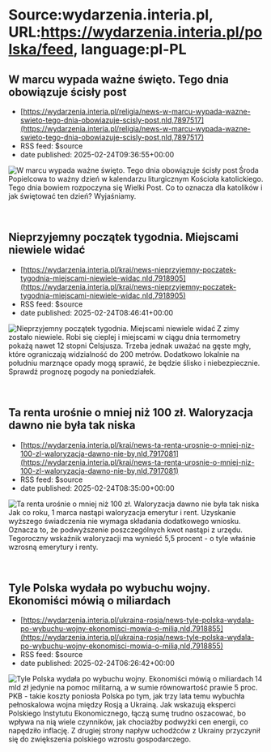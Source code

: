 # Source:wydarzenia.interia.pl, URL:https://wydarzenia.interia.pl/polska/feed, language:pl-PL

## W marcu wypada ważne święto. Tego dnia obowiązuje ścisły post
 - [https://wydarzenia.interia.pl/religia/news-w-marcu-wypada-wazne-swieto-tego-dnia-obowiazuje-scisly-post,nId,7897517](https://wydarzenia.interia.pl/religia/news-w-marcu-wypada-wazne-swieto-tego-dnia-obowiazuje-scisly-post,nId,7897517)
 - RSS feed: $source
 - date published: 2025-02-24T09:36:55+00:00

<p><a href="https://wydarzenia.interia.pl/religia/news-w-marcu-wypada-wazne-swieto-tego-dnia-obowiazuje-scisly-post,nId,7897517"><img src="https://i.iplsc.com/w-marcu-wypada-wazne-swieto-tego-dnia-obowiazuje-scisly-post/000KK0MMQBDXJY9D-C321.jpg" alt="W marcu wypada ważne święto. Tego dnia obowiązuje ścisły post" align="left" /></a>Środa Popielcowa to ważny dzień w kalendarzu liturgicznym Kościoła katolickiego. Tego dnia bowiem rozpoczyna się Wielki Post. Co to oznacza dla katolików i jak świętować ten dzień? Wyjaśniamy.</p><br clear="all" />

## Nieprzyjemny początek tygodnia. Miejscami niewiele widać
 - [https://wydarzenia.interia.pl/kraj/news-nieprzyjemny-poczatek-tygodnia-miejscami-niewiele-widac,nId,7918905](https://wydarzenia.interia.pl/kraj/news-nieprzyjemny-poczatek-tygodnia-miejscami-niewiele-widac,nId,7918905)
 - RSS feed: $source
 - date published: 2025-02-24T08:46:41+00:00

<p><a href="https://wydarzenia.interia.pl/kraj/news-nieprzyjemny-poczatek-tygodnia-miejscami-niewiele-widac,nId,7918905"><img src="https://i.iplsc.com/nieprzyjemny-poczatek-tygodnia-miejscami-niewiele-widac/000KNLL8RQDPF339-C321.jpg" alt="Nieprzyjemny początek tygodnia. Miejscami niewiele widać" align="left" /></a>Z zimy zostało niewiele. Robi się cieplej i miejscami w ciągu dnia termometry pokażą nawet 12 stopni Celsjusza. Trzeba jednak uważać na gęste mgły, które ograniczają widzialność do 200 metrów. Dodatkowo lokalnie na południu marznące opady mogą sprawić, że będzie ślisko i niebezpiecznie. Sprawdź prognozę pogody na poniedziałek.</p><br clear="all" />

## Ta renta urośnie o mniej niż 100 zł. Waloryzacja dawno nie była tak niska
 - [https://wydarzenia.interia.pl/kraj/news-ta-renta-urosnie-o-mniej-niz-100-zl-waloryzacja-dawno-nie-by,nId,7917081](https://wydarzenia.interia.pl/kraj/news-ta-renta-urosnie-o-mniej-niz-100-zl-waloryzacja-dawno-nie-by,nId,7917081)
 - RSS feed: $source
 - date published: 2025-02-24T08:35:00+00:00

<p><a href="https://wydarzenia.interia.pl/kraj/news-ta-renta-urosnie-o-mniej-niz-100-zl-waloryzacja-dawno-nie-by,nId,7917081"><img src="https://i.iplsc.com/ta-renta-urosnie-o-mniej-niz-100-zl-waloryzacja-dawno-nie-by/000IQBFUULEBCQQH-C321.jpg" alt="Ta renta urośnie o mniej niż 100 zł. Waloryzacja dawno nie była tak niska" align="left" /></a>Jak co roku, 1 marca nastąpi waloryzacja emerytur i rent. Uzyskanie wyższego świadczenia nie wymaga składania dodatkowego wniosku. Oznacza to, że podwyższenie poszczególnych kwot nastąpi z urzędu. Tegoroczny wskaźnik waloryzacji ma wynieść 5,5 procent - o tyle właśnie wzrosną emerytury i renty.</p><br clear="all" />

## Tyle Polska wydała po wybuchu wojny. Ekonomiści mówią o miliardach
 - [https://wydarzenia.interia.pl/ukraina-rosja/news-tyle-polska-wydala-po-wybuchu-wojny-ekonomisci-mowia-o-milia,nId,7918855](https://wydarzenia.interia.pl/ukraina-rosja/news-tyle-polska-wydala-po-wybuchu-wojny-ekonomisci-mowia-o-milia,nId,7918855)
 - RSS feed: $source
 - date published: 2025-02-24T06:26:42+00:00

<p><a href="https://wydarzenia.interia.pl/ukraina-rosja/news-tyle-polska-wydala-po-wybuchu-wojny-ekonomisci-mowia-o-milia,nId,7918855"><img src="https://i.iplsc.com/tyle-polska-wydala-po-wybuchu-wojny-ekonomisci-mowia-o-milia/000KNKMY2VBUD9AM-C321.jpg" alt="Tyle Polska wydała po wybuchu wojny. Ekonomiści mówią o miliardach" align="left" /></a>14 mld zł jedynie na pomoc militarną, a w sumie równowartość prawie 5 proc. PKB - takie koszty poniosła Polska po tym, jak trzy lata temu wybuchła pełnoskalowa wojna między Rosją a Ukrainą. Jak wskazują eksperci Polskiego Instytutu Ekonomicznego, łączą sumę trudno oszacować, bo wpływa na nią wiele czynników, jak chociażby podwyżki cen energii, co napędziło inflację. Z drugiej strony napływ uchodźców z Ukrainy przyczynił się do zwiększenia polskiego wzrostu gospodarczego.</p><br clear="all" />

